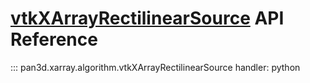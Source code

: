 # [vtkXArrayRectilinearSource][module-link] API Reference

[module-link]:
  https://github.com/Kitware/pan3d/blob/main/pan3d/xarray/algorithm.py

::: pan3d.xarray.algorithm.vtkXArrayRectilinearSource handler: python
